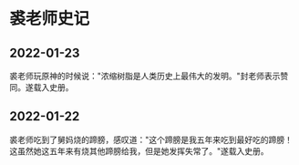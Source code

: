 # 裘老师史记

## 2022-01-23
裘老师玩原神的时候说："浓缩树脂是人类历史上最伟大的发明。"封老师表示赞同。遂载入史册。

## 2022-01-22
裘老师吃到了舅妈烧的蹄膀，感叹道："这个蹄膀是我五年来吃到最好吃的蹄膀！这虽然她这五年来有烧其他蹄膀给我，但是她发挥失常了。"遂载入史册。